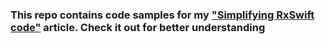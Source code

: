 ### This repo contains code samples for my ["Simplifying RxSwift code"](https://medium.com/flawless-app-stories/simplifying-rxswift-code-78071d5b780) article. Check it out for better understanding
